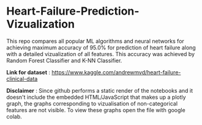 # Heart-Failure-Prediction-Vizualization
This repo compares all popular ML algorithms and neural networks for achieving maximum accuracy of 95.0% for prediction of heart failure along with a detailed vizualization of all features. This accuracy was achieved by Random Forest Classifier and K-NN Classifier.

**Link for dataset** : https://www.kaggle.com/andrewmvd/heart-failure-clinical-data

**Disclaimer** : Since github performs a static render of the notebooks and it doesn't include the embedded HTML/JavaScript that makes up a plotly graph, the graphs corresponding to vizualisation of non-categorical features are not visible. To view these graphs open the file with google colab.
